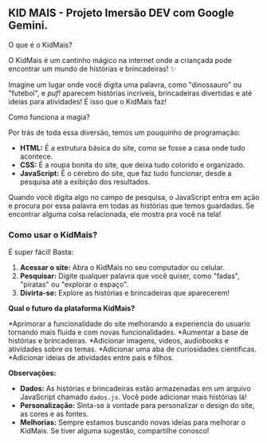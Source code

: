 ## KID MAIS - Projeto Imersão DEV com Google Gemini.

O que é o KidMais?

O KidMais é um cantinho mágico na internet onde a criançada pode encontrar um mundo de histórias e brincadeiras! ✨

Imagine um lugar onde você digita uma palavra, como "dinossauro" ou "futebol", e *puf!* aparecem histórias incríveis, brincadeiras divertidas e até ideias para atividades! É isso que o KidMais faz!

Como funciona a magia?

Por trás de toda essa diversão, temos um pouquinho de programação:

* **HTML:** É a estrutura básica do site, como se fosse a casa onde tudo acontece.
* **CSS:** É a roupa bonita do site, que deixa tudo colorido e organizado.
* **JavaScript:** É o cérebro do site, que faz tudo funcionar, desde a pesquisa até a exibição dos resultados.

Quando você digita algo no campo de pesquisa, o JavaScript entra em ação e procura por essa palavra em todas as histórias que temos guardadas. Se encontrar alguma coisa relacionada, ele mostra pra você na tela!

###  **Como usar o KidMais?**

É super fácil! Basta:

1. **Acessar o site:** Abra o KidMais no seu computador ou celular.
2. **Pesquisar:** Digite qualquer palavra que você quiser, como "fadas", "piratas" ou "explorar o espaço".
3. **Divirta-se:** Explore as histórias e brincadeiras que aparecerem!

**Qual o futuro da plataforma KidMais?**

*Aprimorar a funcionalidade do site melhorando a experiencia do usuario tornando mais fluida e com novas funcionalidades.
*Aumentar a base de histórias e brincadeiras.
*Adicionar imagens, videos, audiobooks e atividades sobre os temas.
*Adicionar uma aba de curiosidades cientificas.
*Adicionar ideias de atividades entre pais e filhos.

**Observações:**

* **Dados:** As histórias e brincadeiras estão armazenadas em um arquivo JavaScript chamado `dados.js`. Você pode adicionar mais histórias lá!
* **Personalização:** Sinta-se à vontade para personalizar o design do site, as cores e as fontes.
* **Melhorias:** Sempre estamos buscando novas ideias para melhorar o KidMais. Se tiver alguma sugestão, compartilhe conosco!

